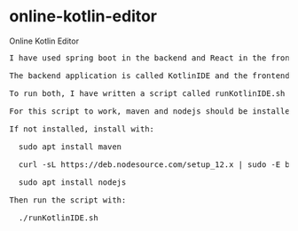 # online-kotlin-editor
Online Kotlin Editor
<pre>
I have used spring boot in the backend and React in the frontend. </br>
The backend application is called KotlinIDE and the frontend application is called client. </br>
To run both, I have written a script called runKotlinIDE.sh which is located at root of the repository. </br>
For this script to work, maven and nodejs should be installed. </br>
If not installed, install with: </br>
  sudo apt install maven </br>
  curl -sL https://deb.nodesource.com/setup_12.x | sudo -E bash - </br>
  sudo apt install nodejs </br>
Then run the script with: </br>
  ./runKotlinIDE.sh </br>
</pre>
